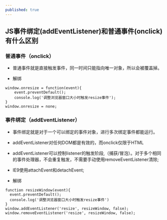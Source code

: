 ```yaml
---
published: true
---
```

## JS事件绑定(addEventListener)和普通事件(onclick)有什么区别

### 普通事件（onclick）
- 普通事件就是直接触发事件，同一时间只能指向唯一对象，所以会被覆盖掉。

- 解绑
```
window.onresize = function(event){
    event.preventDefault();
    console.log('调整浏览器窗口大小时触发resize事件');
}
window.onresize = none;
```

### 事件绑定（addEventListener）

- 事件绑定就是对于一个可以绑定的事件对象，进行多次绑定事件都能运行。
- addEventListener对任何DOM都是有效的，而onclick仅限于HTML
- addEventListener可以控制listener的触发阶段,（捕获/冒泡）。对于多个相同的事件处理器，不会重复触发，不需要手动使用removeEventListener清除;
- IE9使用attachEvent和detachEvent;

- 解绑
```
function resizeWindow(event){
  event.preventDefault();
  console.log('调整浏览器窗口大小时触发resize事件')
}
window.addEventListener('resize', resizeWindow, false);
window.removeEventListener('resize', resizeWindow, false);
```
